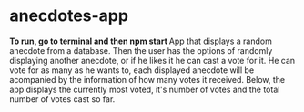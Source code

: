 # anecdotes-app

<b>To run, go to terminal and then
npm start
</b>
App that displays a random anecdote from a database. Then the user has the options of randomly displaying another anecdote, or if he likes it he can cast a vote for it. He can vote for as many as he wants to, each displayed anecdote will be acompanied by the information of how many votes it received. Below, the app displays the currently most voted, it's number of votes and the total number of votes cast so far.
